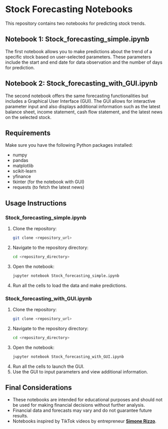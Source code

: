 # Stock Forecasting Notebooks

This repository contains two notebooks for predicting stock trends.

## Notebook 1: Stock_forecasting_simple.ipynb

The first notebook allows you to make predictions about the trend of a specific stock based on user-selected parameters. These parameters include the start and end date for data observation and the number of days for prediction.

## Notebook 2: Stock_forecasting_with_GUI.ipynb

The second notebook offers the same forecasting functionalities but includes a Graphical User Interface (GUI). The GUI allows for interactive parameter input and also displays additional information such as the latest balance sheet, income statement, cash flow statement, and the latest news on the selected stock.

## Requirements

Make sure you have the following Python packages installed:
+ numpy
+ pandas
+ matplotlib
+ scikit-learn
+ yfinance
+ tkinter (for the notebook with GUI)
+ requests (to fetch the latest news)

## Usage Instructions

### Stock_forecasting_simple.ipynb

1. Clone the repository:
    ```sh
    git clone <repository_url>
    ```
2. Navigate to the repository directory:
    ```sh
    cd <repository_directory>
    ```
3. Open the notebook:
    ```sh
    jupyter notebook Stock_forecasting_simple.ipynb
    ```
4. Run all the cells to load the data and make predictions.

### Stock_forecasting_with_GUI.ipynb

1. Clone the repository:
    ```sh
    git clone <repository_url>
    ```
2. Navigate to the repository directory:
    ```sh
    cd <repository_directory>
    ```
3. Open the notebook:
    ```sh
    jupyter notebook Stock_forecasting_with_GUI.ipynb
    ```
4. Run all the cells to launch the GUI.
5. Use the GUI to input parameters and view additional information.

## Final Considerations

+ These notebooks are intended for educational purposes and should not be used for making financial decisions without further analysis.
+ Financial data and forecasts may vary and do not guarantee future results.
+ Notebooks inspired by TikTok videos by entrepreneur [**Simone Rizzo**](https://www.tiktok.com/@simonerizzo98?lang=it-IT).
